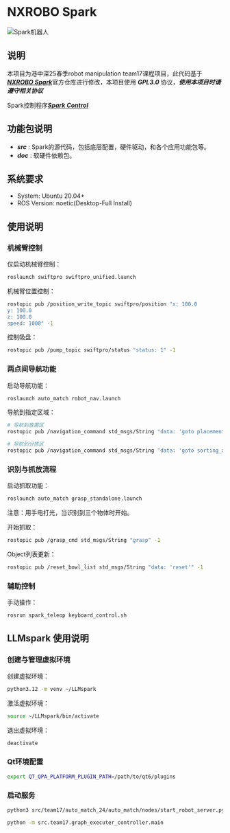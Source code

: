 # NXROBO Spark
![Spark机器人](http://wiki.ros.org/Robots/Spark?action=AttachFile&do=get&target=spark1.png "Spark Robot")

## 说明

本项目为港中深25春季robot manipulation team17课程项目，此代码基于[***NXROBO Spark***](https://github.com/NXROBO/spark_noetic "NXROBO Spark")官方仓库进行修改，本项目使用 ***GPL3.0*** 协议，***使用本项目时请遵守相关协议***

Spark控制程序[***Spark Control***](https://github.com/GentsunCheng/spark-control "Spark Control")

## 功能包说明

* ***src*** : Spark的源代码，包括底层配置，硬件驱动，和各个应用功能包等。
* ***doc*** : 软硬件依赖包。

## 系统要求

* System:	Ubuntu 20.04+
* ROS Version:	noetic(Desktop-Full Install)

## 使用说明

### 机械臂控制
仅启动机械臂控制：
```bash
roslaunch swiftpro swiftpro_unified.launch
```

机械臂位置控制：
```bash
rostopic pub /position_write_topic swiftpro/position "x: 100.0
y: 100.0
z: 100.0
speed: 1000" -1
```

控制吸盘：
```bash
rostopic pub /pump_topic swiftpro/status "status: 1" -1
```

### 两点间导航功能
启动导航功能：
```bash
roslaunch auto_match robot_nav.launch
```

导航到指定区域：
```bash
# 导航到放置区
rostopic pub /navigation_command std_msgs/String "data: 'goto placement_area'" -1

# 导航到分拣区
rostopic pub /navigation_command std_msgs/String "data: 'goto sorting_area'" -1
```

### 识别与抓放流程
启动抓取功能：
```bash
roslaunch auto_match grasp_standalone.launch
```
注意：用手电打光，当识别到三个物体时开始。

开始抓取：
```bash
rostopic pub /grasp_cmd std_msgs/String "grasp" -1
```

Object列表更新：
```bash
rostopic pub /reset_bowl_list std_msgs/String "data: 'reset'" -1
```

### 辅助控制
手动操作：
```bash
rosrun spark_teleop keyboard_control.sh
```

## LLMspark 使用说明

### 创建与管理虚拟环境
创建虚拟环境：
```bash
python3.12 -m venv ~/LLMspark
```

激活虚拟环境：
```bash
source ~/LLMspark/bin/activate
```

退出虚拟环境：
```bash
deactivate
```

### Qt环境配置
```bash
export QT_QPA_PLATFORM_PLUGIN_PATH=/path/to/qt6/plugins
```

### 启动服务
```bash
python3 src/team17/auto_match_24/auto_match/nodes/start_robot_server.py
```

```bash
python -m src.team17.graph_executer_controller.main
